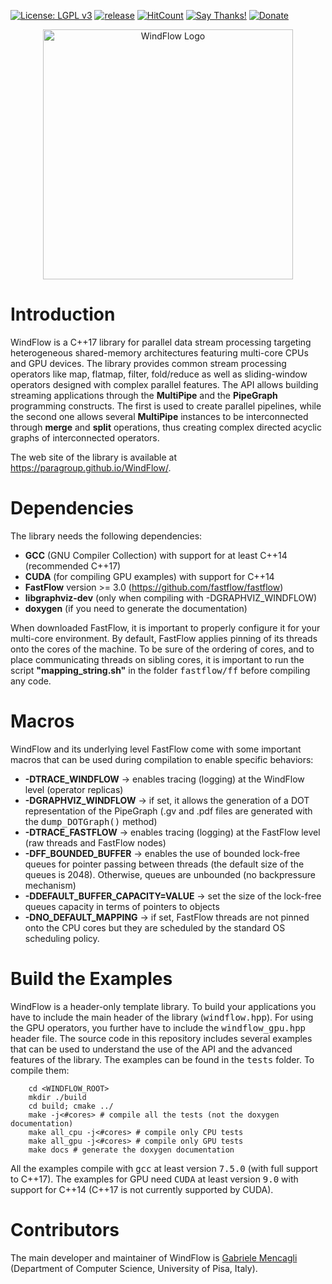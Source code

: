 [![License: LGPL v3](https://img.shields.io/badge/License-LGPL%20v3-blue.svg)](https://www.gnu.org/licenses/lgpl-3.0)
[![release](https://img.shields.io/github/release/paragroup/windflow.svg)](https://github.com/paragroup/windflow/releases/latest)
[![HitCount](http://hits.dwyl.io/paragroup/windflow.svg)](http://hits.dwyl.io/paragroup/windflow)
[![Say Thanks!](https://img.shields.io/badge/Say%20Thanks-!-1EAEDB.svg)](https://saythanks.io/to/mencagli@di.unipi.it)
[![Donate](https://img.shields.io/badge/Donate-PayPal-green.svg)](https://paypal.me/GabrieleMencagli)

<p align="center"><img src="https://paragroup.github.io/WindFlow/logo/logo_white.png" width="400" title="WindFlow Logo"></p>

# Introduction
WindFlow is a C++17 library for parallel data stream processing targeting heterogeneous shared-memory architectures featuring multi-core CPUs and GPU devices. The library provides common stream processing operators like map, flatmap, filter, fold/reduce as well as sliding-window operators designed with complex parallel features. The API allows building streaming applications through the <b>MultiPipe</b> and the <b>PipeGraph</b> programming constructs. The first is used to create parallel pipelines, while the second one allows several <b>MultiPipe</b> instances to be interconnected through <b>merge</b> and <b>split</b> operations, thus creating complex directed acyclic graphs of interconnected operators.

The web site of the library is available at https://paragroup.github.io/WindFlow/.

# Dependencies
The library needs the following dependencies:
* <strong>GCC</strong> (GNU Compiler Collection) with support for at least C++14 (recommended C++17)
* <strong>CUDA</strong> (for compiling GPU examples) with support for C++14
* <strong>FastFlow</strong> version >= 3.0 (https://github.com/fastflow/fastflow)
* <strong>libgraphviz-dev</strong> (only when compiling with -DGRAPHVIZ_WINDFLOW)
* <strong>doxygen</strong> (if you need to generate the documentation)

When downloaded FastFlow, it is important to properly configure it for your multi-core environment. By default, FastFlow applies pinning of its threads onto the cores of the machine. To be sure of the ordering of cores, and to place communicating threads on sibling cores, it is important to run the script <strong>"mapping_string.sh"</strong> in the folder <tt>fastflow/ff</tt> before compiling any code.

# Macros
WindFlow and its underlying level FastFlow come with some important macros that can be used during compilation to enable specific behaviors:
* <strong>-DTRACE_WINDFLOW</strong> -> enables tracing (logging) at the WindFlow level (operator replicas)
* <strong>-DGRAPHVIZ_WINDFLOW</strong> -> if set, it allows the generation of a DOT representation of the PipeGraph (.gv and .pdf files are generated with the <tt>dump_DOTGraph()</tt> method)
* <strong>-DTRACE_FASTFLOW</strong> -> enables tracing (logging) at the FastFlow level (raw threads and FastFlow nodes)
* <strong>-DFF_BOUNDED_BUFFER</strong> -> enables the use of bounded lock-free queues for pointer passing between threads (the default size of the queues is 2048). Otherwise, queues are unbounded (no backpressure mechanism)
* <strong>-DDEFAULT_BUFFER_CAPACITY=VALUE</strong> -> set the size of the lock-free queues capacity in terms of pointers to objects
* <strong>-DNO_DEFAULT_MAPPING</strong> -> if set, FastFlow threads are not pinned onto the CPU cores but they are scheduled by the standard OS scheduling policy.

# Build the Examples
WindFlow is a header-only template library. To build your applications you have to include the main header of the library (<tt>windflow.hpp</tt>). For using the GPU operators, you further have to include the <tt>windflow_gpu.hpp</tt> header file. The source code in this repository includes several examples that can be used to understand the use of the API and the advanced features of the library. The examples can be found in the <tt>tests</tt> folder. To compile them:
```
    cd <WINDFLOW_ROOT>
    mkdir ./build
    cd build; cmake ../
    make -j<#cores> # compile all the tests (not the doxygen documentation)
    make all_cpu -j<#cores> # compile only CPU tests
    make all_gpu -j<#cores> # compile only GPU tests
    make docs # generate the doxygen documentation
```
All the examples compile with <tt>gcc</tt> at least version <tt>7.5.0</tt> (with full support to C++17). The examples for GPU need <tt>CUDA</tt> at least version <tt>9.0</tt> with support for C++14 (C++17 is not currently supported by CUDA).

# Contributors
The main developer and maintainer of WindFlow is [Gabriele Mencagli](mailto:mencagli@di.unipi.it) (Department of Computer Science, University of Pisa, Italy).
